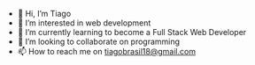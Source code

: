 - 👋 Hi, I’m Tiago 
- 👀 I’m interested in web development
- 🌱 I’m currently learning to become a Full Stack Web Developer
- 💞️ I’m looking to collaborate on programming
- 📫 How to reach me on tiagobrasil18@gmail.com

<!---
TisenNL/TisenNL is a ✨ special ✨ repository because its `README.md` (this file) appears on your GitHub profile.
You can click the Preview link to take a look at your changes.
--->
